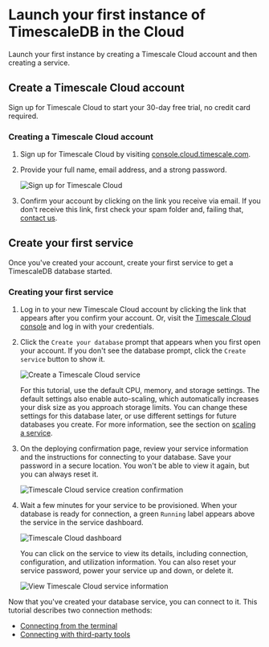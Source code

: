 # Launch your first instance of TimescaleDB in the Cloud
Launch your first instance by creating a Timescale Cloud account and then
creating a service.

## Create a Timescale Cloud account
Sign up for Timescale Cloud to start your 30-day free trial, no credit card
required.

<procedure>

### Creating a Timescale Cloud account

1.  Sign up for Timescale Cloud by visiting
    [console.cloud.timescale.com][cloud-signup].
1.  Provide your full name, email address, and a strong password.

    <img class="main-content__illustration"
    src="https://s3.amazonaws.com/assets.timescale.com/docs/images/tsc-signup-full.png"
    alt="Sign up for Timescale Cloud"/>

1.  Confirm your account by clicking on the link you receive via email. If you
    don't receive this link, first check your spam folder and, failing that,
    [contact us][contact-timescale].

</procedure>

## Create your first service
Once you've created your account, create your first service to get a TimescaleDB
database started.

<procedure>

### Creating your first service

1.  Log in to your new Timescale Cloud account by clicking the link that appears
    after you confirm your account. Or, visit the [Timescale Cloud
    console][cloud-console] and log in with your credentials.
1.  Click the `Create your database` prompt that appears when you first open
    your account. If you don't see the database prompt, click the `Create
    service` button to show it. 

    <img class="main-content__illustration"
    src="https://s3.amazonaws.com/assets.timescale.com/docs/images/tsc-createdb.png"
    alt="Create a Timescale Cloud service"/> 

    For this tutorial, use the default CPU, memory, and storage settings. The
    default settings also enable auto-scaling, which automatically increases
    your disk size as you approach storage limits. You can change these settings
    for this database later, or use different settings for future databases you
    create. For more information, see the section on [scaling a
    service][scaling].
1.  On the deploying confirmation page, review your service information and the
    instructions for connecting to your database. Save your password in a secure
    location. You won't be able to view it again, but you can always reset it.

    <img class="main-content__illustration"
    src="https://s3.amazonaws.com/assets.timescale.com/docs/images/tsc-build-service.png"
    alt="Timescale Cloud service creation confirmation"/>

1.  Wait a few minutes for your service to be provisioned. When your database is
    ready for connection, a green `Running` label appears above the service in
    the service dashboard.

    <img class="main-content__illustration"
    src="https://s3.amazonaws.com/assets.timescale.com/docs/images/tsc-service-dashboard.png"
    alt="Timescale Cloud dashboard"/>

    You can click on the service to view its details, including connection,
    configuration, and utilization information. You can also reset your service
    password, power your service up and down, or delete it.
    
    <img class="main-content__illustration"
    src="https://s3.amazonaws.com/assets.timescale.com/docs/images/tsc-running-service.png"
    alt="View Timescale Cloud service information"/>

</procedure>

Now that you've created your database service, you can connect to it. This
tutorial describes two connection methods:
*   [Connecting from the terminal][connect-terminal] 
*   [Connecting with third-party tools][connect-3party-tools]

[connect-terminal]: /getting-started/access-timescaledb/access-timescaledb-terminal/
[connect-3party-tools]: /getting-started/access-timescaledb/access-timescaledb-third-party-tools/
[cloud-signup]: https://console.cloud.timescale.com/signup
[cloud-console]: https://console.cloud.timescale.com/login
[contact-timescale]: https://www.timescale.com/contact
[scaling]: cloud/:currentVersion:/scaling-a-service/